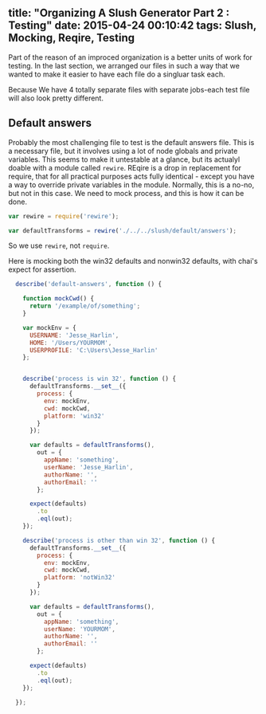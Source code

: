 title: "Organizing A Slush Generator Part 2 : Testing"
date: 2015-04-24 00:10:42
tags: Slush, Mocking, Reqire, Testing
---


Part of the reason of an improced organization is a better units of work for testing. In the last section, we arranged our files in such a way that we wanted to make it easier to have each file do a singluar task each.

Because We have 4 totally separate files with separate jobs-each test file will also look pretty different.

<!-- more -->



## Default answers

Probably the most challenging file to test is the default answers file. This is a necessary file, but it involves using a lot of node globals and private variables. This seems to make it untestable at a glance, but its actualyl doable with a module called `rewire`. REqire is a drop in replacement for require, that for all practical purposes acts fully identical - except you have a way to override private variables in the module. Normally, this is a no-no, but not in this case. We need to mock process, and this is how it can be done.


```js
var rewire = require('rewire');

var defaultTransforms = rewire('./../../slush/default/answers');
```

So we use `rewire`, not `require`.


Here is mocking both the win32 defaults and nonwin32 defaults, with chai's expect for assertion.

```js
  describe('default-answers', function () {

    function mockCwd() {
      return '/example/of/something';
    }

    var mockEnv = {
      USERNAME: 'Jesse_Harlin',
      HOME: '/Users/YOURMOM',
      USERPROFILE: 'C:\Users\Jesse_Harlin'
    };


    describe('process is win 32', function () {
      defaultTransforms.__set__({
        process: {
          env: mockEnv,
          cwd: mockCwd,
          platform: 'win32'
        }
      });

      var defaults = defaultTransforms(),
        out = {
          appName: 'something',
          userName: 'Jesse_Harlin',
          authorName: '',
          authorEmail: ''
        };

      expect(defaults)
        .to
        .eql(out);
    });

    describe('process is other than win 32', function () {
      defaultTransforms.__set__({
        process: {
          env: mockEnv,
          cwd: mockCwd,
          platform: 'notWin32'
        }
      });

      var defaults = defaultTransforms(),
        out = {
          appName: 'something',
          userName: 'YOURMOM',
          authorName: '',
          authorEmail: ''
        };

      expect(defaults)
        .to
        .eql(out);
    });

  });
  ```
